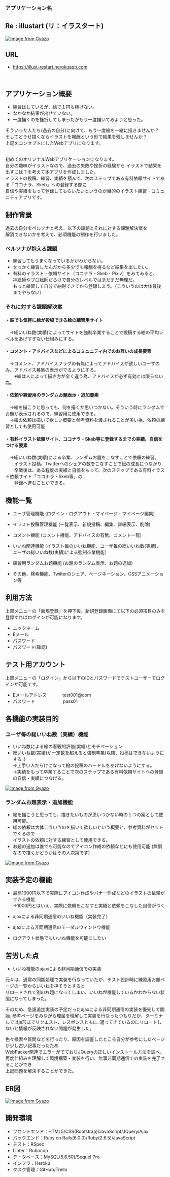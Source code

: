 ### アプリケーション名

## Re : illustart (リ：イラスタート)

[![Image from Gyazo](https://i.gyazo.com/4f61c6fc9bf647e4749549f3ad281acd.gif)](https://gyazo.com/4f61c6fc9bf647e4749549f3ad281acd)



## URL

- https://illust-restart.herokuapp.com
<br />

## アプリケーション概要
- 練習はしているが、絵で１円も稼げない。
- なかなか結果が出せていない。
- 一度描くのを挫折してしまったがもう一度描いてみようと思った。

そういった人たち(過去の自分)に向けて、もう一度絵を一緒に描きませんか？</br>
そしてどうせ描くならイラストを報酬という形で結果を残しませんか？</br>
上記をコンセプトにしたWebアプリになります。
</br>
</br>

初めてのオリジナルWebアプリケーションになります。</br>
自分の趣味がイラストなので、過去の失敗や挫折の経験から
イラストで結果を出すには？を考えて本アプリを作成しました。<br/>
イラストの投稿、練習、実績を積んで、次のステップである有料依頼サイトである「ココナラ、Skeb」への登録する際に</br>
自信や実績をもって登録してもらいたいというのが目的のイラスト練習・コミュニティアプリです。
　　
## 制作背景
 
 過去の自分をペルソナと考え、以下の課題とそれに対する課題解決案を<br/>
 解消できないかを考えて、必須機能の制作を行いました。

### ペルソナが抱える課題
- 練習してもうまくなっているかがわからない。
- せっかく練習したんだから多少でも報酬を得るなど結果を出したい。
- 有料のイラスト・依頼サイト（ココナラ・Skeb・Pixiv）をみてみると、<br/>
  神絵師やプロ絵師だらけで自分のレベルではまだまだ無理だ。<br/>
  もっと練習して自分で納得できてから登録しよう。（こういうのは大体最後までやらない）
　
### それに対する課題解決案

####  ・誰でも気軽に絵が投稿できる絵の練習用サイト<br/>
　→総いいね数(実績)によってサイトを強制卒業することで投稿する絵の平均レベルをあげすぎない仕組みにする。
####  ・コメント・アドバイスなどによるコミュニティ内でのお互いの成長要素<br/>   
　→コメント、アドバイスフラグの有無によってアドバイスが欲しいユーザのみ、アドバイス募集の表示がでるようにする。  
 　　※絵は人によって描き方が全く違う為、アドバイスが必ず有効とは限らない為。
####  ・依頼や練習用のランダムお題表示・追加要素<br/>
　→絵を描こうと思っても、何を描くか思いつかない。そういう時にランダムでお題が表示されるので、練習用に使用できる。  
　→絵の依頼は描いて欲しい概要と参考資料を渡されることが多い為、依頼の練習としても使用可能<br/> 
####  ・有料イラスト依頼サイト、ココナラ・Skeb等に登録するまでの実績、自信をつける要素<br/>
　→総いいね数(実績)による卒業、ランダムお題をこなすことで依頼の練習。<br/>
 　　イラスト投稿、Twitterへのシェアの数をこなすことで絵の成長につながり<br/>
 　　卒業後は、ある程度の実績と自信をもって、次のステップである有料イラスト依頼サイト「ココナラ・Skeb等」の<br/>
 　　登録へ進むことができる。


## 機能一覧
- ユーザ管理機能 (ログイン・ログアウト・マイページ・マイページ編集)

- イラスト投稿管理機能 (一覧表示、新規投稿、編集、詳細表示、削除)

- コメント機能 (コメント機能、アドバイスの有無、コメント一覧)

- いいね関連機能 (イラスト毎のいいね機能、ユーザ毎の総いいね数(実績)、
               ユーザの総いいね数(実績)による強制卒業機能）

- 練習用ランダムお題機能 (お題のランダム表示、お題の追加)

- その他、検索機能、Twiiterのシェア、ページネーション、CSSアニメーション等

## 利用方法
上部メニューの「新規登録」を押下後、新規登録画面にて以下の必須項目のみを登録すればログインが可能になります。
- ニックネーム   
- Eメール
- パスワード
- パスワード(確認)

## テスト用アカウント
上部メニューの「ログイン」から以下のIDとパスワードでテストユーザーでログインが可能です。

- Eメールアドレス
　　　 test001@com
- パスワード
　　　　　　pass01    

## 各機能の実装目的
### ユーザ毎の総いいね数（実績）機能
- いいね数による絵の客観的評価(実績)とモチベーション
- 総いいね数(実績)が一定数を超えると強制卒業(以降、投稿はできないようにする。)<br/>
→上手い人だらけになって絵の投稿のハードルをあげないようにする。<br/>
→実績をもって卒業することで次のステップである有料依頼サイトへの登録の自信・実績につなげる。

[![Image from Gyazo](https://i.gyazo.com/f7ff76e268fecfdcc5f80ef42d37919d.gif)](https://gyazo.com/f7ff76e268fecfdcc5f80ef42d37919d)

### ランダムお題表示・追加機能
- 絵を描こうと思っても、描きたいものが思いつかない時の１つの案として使用可能。
- 総の依頼は大体こういうのを描いて欲しいという概要と、参考資料がセットでくるので  
  イラストの依頼に対する練習として使用できる。
- お題の追加は誰でも可能なのでアイコン作成の依頼などにも使用可能 (無償なので描くかどうかはその人次第です)

[![Image from Gyazo](https://i.gyazo.com/d44c6e3022e0f1f775a7318ed8e62192.gif)](https://gyazo.com/d44c6e3022e0f1f775a7318ed8e62192)


## 実装予定の機能

- 最高1000円以下で実際にアイコン作成やバナー作成などのイラストの依頼ができる機能  
→1000円とはいえ、実際に依頼をこなすと実績と依頼をこなした自信がつく 

- ajaxによる非同期通信のいいね機能（実装完了）

- ajaxによる非同期通信のモーダルウィンドウ機能

- ログアウト状態でもいいね機能を可能にしたい

## 苦労した点 
- いいね機能のajaxによる非同期通信での実装

元々は、通常の同期処理で実装を行なっていたが、テスト設計時に練習用お題ページの一覧からいいねを押そうとすると<br/> 
リロードされて別のお題になってしまい、いいねが機能しているかわからない状態になってしまった。

そのため、急遽追加実装の予定だったajaxによる非同期通信の実装を優先して開始. 
参考ページをみながら理屈を理解して実装を行なったつもりだが、ターミナルではjs形式でリクエスト、レスポンスともに. 
返ってきているのにリロードしないと情報が反映されない問題が発生した。  

色々検索や質問などを行ったり、原因を調査したところ自分が参考にしたページが少し古い記事だったため<br/>
WebPacker関連でエラーがでておりJQueryの正しいインストール方法を調べ、<br/>
再度仕組みを理解して環境構築・実装を行い、無事非同期通信での実装を完了することができ<br/>
上記問題を解決することができた。

## ER図
[![Image from Gyazo](https://i.gyazo.com/e59bf468118ae3c0a23c04fc001284b3.png)](https://gyazo.com/e59bf468118ae3c0a23c04fc001284b3)


## 開発環境
- フロントエンド：HTML5/CSS(Bootstrap)/JavaScript/JQuery/Ajax
- バックエンド：Ruby on Rails(6.0.0)/Ruby(2.6.5)/JavaScript
- テスト：RSpec
- Linter：Rubocop
- データベース：MySQL(5.6.50)/Sequel Pro
- インフラ：Heroku
- タスク管理：GitHub/Trello
